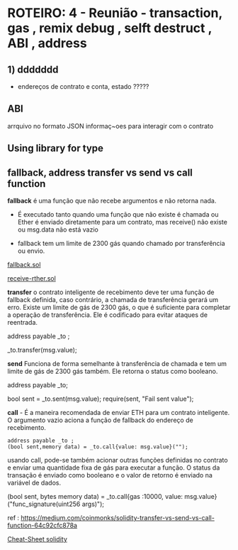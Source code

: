 # ROTEIRO: 4 - Reunião - transaction, gas , remix debug , selft destruct , ABI , address 


## 1) ddddddd

   -  endereços de contrato e conta, estado  ????? 


## ABI

arrquivo no formato JSON 
informaç~oes para interagir com o contrato

## Using library  for type


## fallback,  address transfer vs send vs call function


**fallback**  é uma função que não recebe argumentos e não retorna nada.

 - É executado tanto quando uma função que não existe é chamada ou Ether é enviado diretamente para um contrato, mas receive() não existe ou msg.data não está vazio 

 - fallback tem um limite de 2300 gás quando chamado por transferência ou envio.

 [fallback.sol](https://raw.githubusercontent.com/valterlobo/grupo_estudos_solidity/main/reuniao_4/fallback.sol)

 [receive-rther.sol](https://raw.githubusercontent.com/valterlobo/grupo_estudos_solidity/main/reuniao_4/receive-ether.sol)


**transfer** o contrato inteligente de recebimento deve ter uma função de fallback definida, caso contrário, a chamada de transferência gerará um erro.
 Existe um limite de gás de 2300 gás, o que é suficiente para completar a operação de transferência. Ele é codificado para evitar ataques de reentrada.

address payable _to ; 

   _to.transfer(msg.value); 


**send** Funciona de forma semelhante à transferência de chamada e tem um limite de gás de 2300 gás também. Ele retorna o status como booleano.

 address payable _to; 

  bool sent =  _to.sent(msg.value); 
  require(sent, "Fail sent value"); 




**call** - É a maneira recomendada de enviar ETH para um contrato inteligente. O argumento vazio aciona a função de fallback do endereço de recebimento.

    address payable _to ; 
    (bool sent,memory data) = _to.call{value: msg.value}("");

 usando call, pode-se também acionar outras funções definidas no contrato e enviar uma quantidade fixa de gás para executar a função. O status da transação é enviado como booleano e o valor de retorno é enviado na variável de dados.


(bool sent, bytes memory data) = _to.call{gas :10000, value: msg.value}("func_signature(uint256 args)");


ref : https://medium.com/coinmonks/solidity-transfer-vs-send-vs-call-function-64c92cfc878a


[Cheat-Sheet solidity](https://intellipaat.com/mediaFiles/2019/03/Solidity-Cheat-Sheet.pdf)
